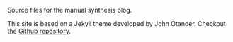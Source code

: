 Source files for the manual synthesis blog.

This site is based on a Jekyll theme developed by John Otander. Checkout the [Github repository](https://github.com/johnotander/pixyll).

